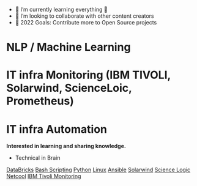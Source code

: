 - 🌱 I’m currently learning everything 🤣
- 👯 I’m looking to collaborate with other content creators
- 🥅 2022 Goals: Contribute more to Open Source projects

# NLP / Machine Learning

# IT infra Monitoring (IBM TIVOLI, Solarwind, ScienceLoic, Prometheus)

# IT infra Automation

**Interested in learning and sharing knowledge.**

- Technical in Brain

[DataBricks](https://azure.microsoft.com/en-us/services/databricks/)
[Bash Scripting](https://ryanstutorials.net/bash-scripting-tutorial/bash-script.php)
[Python](https://www.python.org/)
[Linux](https://www.linux.org/)
[Ansible](https://www.ansible.com/)
[Solarwind](https://www.solarwinds.com/)
[Science Logic](https://sciencelogic.com/)
[Netcool](https://www.ibm.com/support/knowledgecenter/en/SSSHTQ_8.1.0/com.ibm.netcool_OMNIbus.doc_8.1.0/omnibus/wip/user/concept/omn_ovr_introtonetcoolomnibus.html)
[IBM Tivoli Monitoring](https://www.ibm.com/support/knowledgecenter/en/SSTFXA_6.3.0/com.ibm.itm.doc_6.3/install/itm_over.htm)
